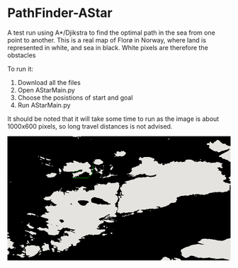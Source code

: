 # PathFinder-AStar
 
A test run using A*/Djikstra to find the optimal path in the sea from one point to another. This is a real map of Florø in Norway, where land is represented in white, and sea in black. White pixels are therefore the obstacles

To run it:

1) Download all the files
2) Open AStarMain.py
3) Choose the posistions of start and goal
4) Run AStarMain.py

It should be noted that it will take some time to run as the image is about 1000x600 pixels, so long travel distances is not advised. 

![Finding a path using A*](https://github.com/mmaad18/PathFinder-AStar/blob/main/TestRunHeuristic0.png)
